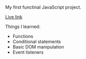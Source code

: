My first functinal JavaScript project.

[Live link](https://sleep24less.github.io/rock-paper-scissors/)

Things I learned:
- Functions
- Conditional statements
- Basic DOM manipulation
- Event listeners

